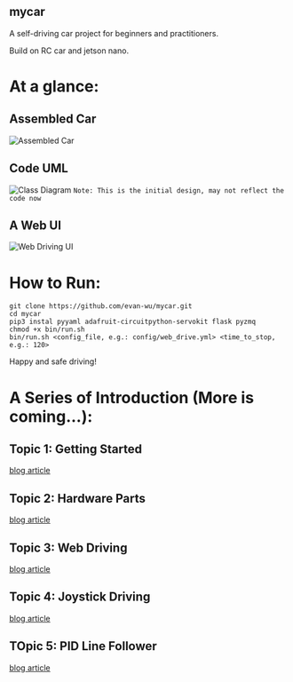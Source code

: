 mycar
----
A self-driving car project for beginners and practitioners.

Build on RC car and jetson nano.

# At a glance:
## Assembled Car
![Assembled Car](https://img-blog.csdnimg.cn/20200619101956348.jpg?x-oss-process=image/watermark,type_ZmFuZ3poZW5naGVpdGk,shadow_10,text_aHR0cHM6Ly9ibG9nLmNzZG4ubmV0L2V2YW53b29kcw==,size_16,color_FFFFFF,t_70)

## Code UML
![Class Diagram](https://img-blog.csdnimg.cn/20200702184447668.png?x-oss-process=image/watermark,type_ZmFuZ3poZW5naGVpdGk,shadow_10,text_aHR0cHM6Ly9ibG9nLmNzZG4ubmV0L2V2YW53b29kcw==,size_16,color_FFFFFF,t_70)
`Note: This is the initial design, may not reflect the code now`

## A Web UI
![Web Driving UI](https://img-blog.csdnimg.cn/20200701161319835.gif)

# How to Run:

```shell script
git clone https://github.com/evan-wu/mycar.git
cd mycar
pip3 instal pyyaml adafruit-circuitpython-servokit flask pyzmq
chmod +x bin/run.sh
bin/run.sh <config_file, e.g.: config/web_drive.yml> <time_to_stop, e.g.: 120>
```

Happy and safe driving!

# A Series of Introduction (More is coming...):

## Topic 1: Getting Started
[blog article](https://blog.csdn.net/evanwoods/article/details/106548239)

## Topic 2: Hardware Parts
[blog article](https://blog.csdn.net/evanwoods/article/details/106850925)

## Topic 3: Web Driving
[blog article](https://blog.csdn.net/evanwoods/article/details/107066042)

## Topic 4: Joystick Driving
[blog article](https://blog.csdn.net/evanwoods/article/details/107116882)

## TOpic 5: PID Line Follower
[blog article](https://blog.csdn.net/evanwoods/article/details/107141711)